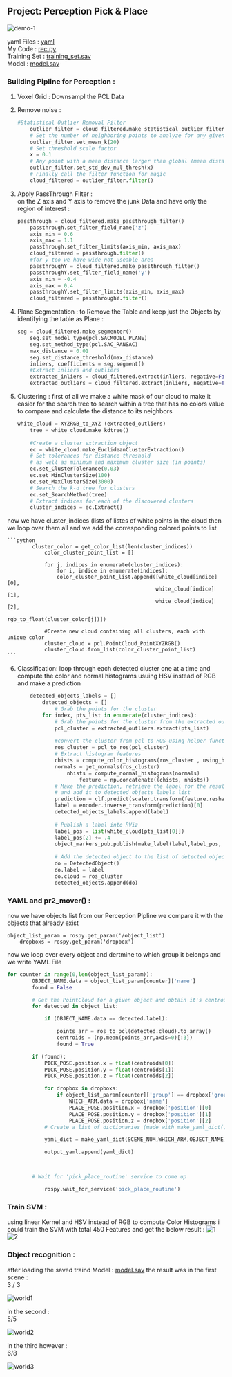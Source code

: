 ## Project: Perception Pick & Place

![demo-1](https://user-images.githubusercontent.com/20687560/28748231-46b5b912-7467-11e7-8778-3095172b7b19.png)

yaml Files : [yaml](yaml)   
My Code : [rec.py](pr2_robot/scripts/rec.py)  
Training Set : [training_set.sav](training_set.sav)    
Model : [model.sav](model.sav)    



### Building Pipline for Perception :

1. Voxel Grid : Downsampl the PCL Data 
2. Remove noise :
	
	```python
	#Statistical Outlier Removal Filter
		outlier_filter = cloud_filtered.make_statistical_outlier_filter()
		# Set the number of neighboring points to analyze for any given point
		outlier_filter.set_mean_k(20)
		# Set threshold scale factor
		x = 0.1
		# Any point with a mean distance larger than global (mean distance+x*std_dev) will be considered outlier
		outlier_filter.set_std_dev_mul_thresh(x)
		# Finally call the filter function for magic
		cloud_filtered = outlier_filter.filter()
	```
3. Apply PassThrough Filter :  
on the Z axis and Y axis to remove the junk Data and have only the region of interest :

	```python
	passthrough = cloud_filtered.make_passthrough_filter()
		passthrough.set_filter_field_name('z')
		axis_min = 0.6
		axis_max = 1.1
		passthrough.set_filter_limits(axis_min, axis_max)
		cloud_filtered = passthrough.filter()
		#for y too we have wide not useable area 
		passthroughY = cloud_filtered.make_passthrough_filter()
		passthroughY.set_filter_field_name('y')
		axis_min = -0.4
		axis_max = 0.4
		passthroughY.set_filter_limits(axis_min, axis_max)
		cloud_filtered = passthroughY.filter()
	```

4. Plane Segmentation :
to Remove the Table and keep just the Objects by identifying the table as Plane :

	```python
	seg = cloud_filtered.make_segmenter()
		seg.set_model_type(pcl.SACMODEL_PLANE)
		seg.set_method_type(pcl.SAC_RANSAC)
		max_distance = 0.01
		seg.set_distance_threshold(max_distance)
		inliers, coefficients = seg.segment()
		#Extract inliers and outliers
		extracted_inliers = cloud_filtered.extract(inliers, negative=False)
		extracted_outliers = cloud_filtered.extract(inliers, negative=True)
	```

5. Clustering :
first of all we make a white mask of our cloud to make it easier for the search tree to search within a tree that has no colors value to compare and calculate the distance to its neighbors

	```python
	white_cloud = XYZRGB_to_XYZ (extracted_outliers)
		tree = white_cloud.make_kdtree()
		
		#Create a cluster extraction object
		ec = white_cloud.make_EuclideanClusterExtraction()
		# Set tolerances for distance threshold 
		# as well as minimum and maximum cluster size (in points)
		ec.set_ClusterTolerance(0.03)
		ec.set_MinClusterSize(100)
		ec.set_MaxClusterSize(3000)
		# Search the k-d tree for clusters
		ec.set_SearchMethod(tree)
		# Extract indices for each of the discovered clusters
		cluster_indices = ec.Extract()
	```  
now we have cluster_indices (lists of listes of white points in the cloud then we loop over them all and we add the corresponding colored points to list 

	```python
			cluster_color = get_color_list(len(cluster_indices))
				color_cluster_point_list = []
			
				for j, indices in enumerate(cluster_indices):
				    for i, indice in enumerate(indices):
					color_cluster_point_list.append([white_cloud[indice][0],
					                                white_cloud[indice][1],
					                                white_cloud[indice][2],
					                                 rgb_to_float(cluster_color[j])])
			
				#Create new cloud containing all clusters, each with unique color
				cluster_cloud = pcl.PointCloud_PointXYZRGB()
				cluster_cloud.from_list(color_cluster_point_list)
	```  
6. Classification: 
loop through each detected cluster one at a time and compute the color and normal histograms usuing HSV instead of RGB and make a prediction

	```python
		detected_objects_labels = []
			detected_objects = []
		        # Grab the points for the cluster
			for index, pts_list in enumerate(cluster_indices):
				# Grab the points for the cluster from the extracted outliers (cloud_objects)
				pcl_cluster = extracted_outliers.extract(pts_list)
				
				#convert the cluster from pcl to ROS using helper function
				ros_cluster = pcl_to_ros(pcl_cluster)
				# Extract histogram features
				chists = compute_color_histograms(ros_cluster , using_hsv=True)
				normals = get_normals(ros_cluster)
		          	nhists = compute_normal_histograms(normals)
		            	feature = np.concatenate((chists, nhists))
				# Make the prediction, retrieve the label for the result
				# and add it to detected_objects_labels list
				prediction = clf.predict(scaler.transform(feature.reshape(1,-1)))
				label = encoder.inverse_transform(prediction)[0]
				detected_objects_labels.append(label)
		
				# Publish a label into RViz
				label_pos = list(white_cloud[pts_list[0]])
				label_pos[2] += .4
				object_markers_pub.publish(make_label(label,label_pos, index))
		
				# Add the detected object to the list of detected objects.
				do = DetectedObject()
				do.label = label
				do.cloud = ros_cluster
				detected_objects.append(do)
	```



### YAML and pr2_mover() :
now we have objects list from our Perception Pipline we compare it with the objects that already exist 

```pyton
object_list_param = rospy.get_param('/object_list')
	dropboxs = rospy.get_param('dropbox')
```
now we loop over every object and dertmine to which group it belongs and we write YAML File 

```python
for counter in range(0,len(object_list_param)):
		OBJECT_NAME.data = object_list_param[counter]['name']
		found = False

        # Get the PointCloud for a given object and obtain it's centroid
		for detected in object_list:

			if (OBJECT_NAME.data == detected.label):

				points_arr = ros_to_pcl(detected.cloud).to_array()
				centroids = (np.mean(points_arr,axis=0)[:3])        
				found = True

		if (found):
			PICK_POSE.position.x = float(centroids[0])
			PICK_POSE.position.y = float(centroids[1])
			PICK_POSE.position.z = float(centroids[2])

			for dropbox in dropboxs:
				if object_list_param[counter]['group'] == dropbox['group']:
					WHICH_ARM.data = dropbox['name']
					PLACE_POSE.position.x = dropbox['position'][0]
					PLACE_POSE.position.y = dropbox['position'][1]
					PLACE_POSE.position.z = dropbox['position'][2]
			# Create a list of dictionaries (made with make_yaml_dict()) for later output to yaml format

			yaml_dict = make_yaml_dict(SCENE_NUM,WHICH_ARM,OBJECT_NAME,PICK_POSE,PLACE_POSE)

			output_yaml.append(yaml_dict)



		# Wait for 'pick_place_routine' service to come up

			rospy.wait_for_service('pick_place_routine')
```

### Train SVM :
using linear Kernel and HSV instead of RGB to compute Color Histograms i could train the SVM with total 450 Features and get the below result : 
![1](imgs/1.png) ![2](imgs/2.png)

### Object recognition :
after loading the saved traind Model : [model.sav](model.sav) 
the result was in the first scene :   
3 / 3   

![world1](imgs/world1.png)  

in the second :   
5/5  

![world2](imgs/world2.png)  

in the third however :   
6/8  

![world3](imgs/world3.png)